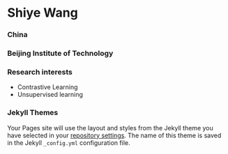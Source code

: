 # Shiye Wang
### China
### Beijing Institute of Technology

### Research interests
- Contrastive Learning
- Unsupervised learning

### Jekyll Themes

Your Pages site will use the layout and styles from the Jekyll theme you have selected in your [repository settings](https://github.com/Jasmineforleaf/Jasmine.github.io/settings/pages). The name of this theme is saved in the Jekyll `_config.yml` configuration file.
